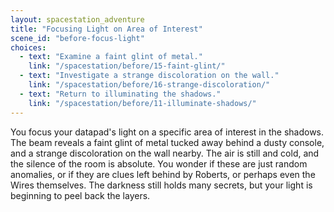 ```yaml
---
layout: spacestation_adventure
title: "Focusing Light on Area of Interest"
scene_id: "before-focus-light"
choices:
  - text: "Examine a faint glint of metal."
    link: "/spacestation/before/15-faint-glint/"
  - text: "Investigate a strange discoloration on the wall."
    link: "/spacestation/before/16-strange-discoloration/"
  - text: "Return to illuminating the shadows."
    link: "/spacestation/before/11-illuminate-shadows/"
---
```


You focus your datapad's light on a specific area of interest in the shadows. The beam reveals a faint glint of metal tucked away behind a dusty console, and a strange discoloration on the wall nearby. The air is still and cold, and the silence of the room is absolute. You wonder if these are just random anomalies, or if they are clues left behind by Roberts, or perhaps even the Wires themselves. The darkness still holds many secrets, but your light is beginning to peel back the layers.
